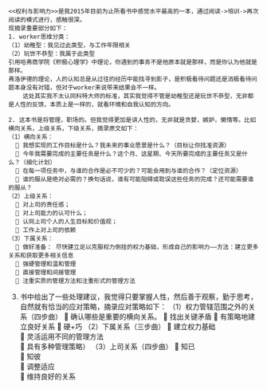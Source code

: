     <<权利与影响力>>是我2015年目前为止所看书中感觉水平最高的一本，通过阅读->培训->再次阅读的模式进行，感触很深。
    现摘录重要部分如下：
    1. worker思维分类：
    （1）幼稚型：我见过此类型，与工作年限相关
    （2）玩世不恭型：我属于此类型
    引用哈弗商学院《积极心理学》中理论，你遇到的事务不是他原本就是那样，而是你认为他就是那样。
    弗洛伊德的理论，人的认知总是从过往的经历中能找寻到影子，是积极看待问题还是消极看待问题本身没有对错，但对于worker来说带来结果会不一样。
        这处其实我不太认同科特大师的标准，其实我觉得不管是幼稚型还是玩世不恭型，无非都是人性的反馈，本质上是一样的，就看环境和自我认知的方向。
    
    2. 这本书是将管理，职场的。但我觉得更加是讲人性的，无非就是贪婪，嫉妒，懒惰等。比如横向关系，上级关系，下级关系，摘录原文如下：
    （1）横向关系：
      	我想实现的工作目标是什么？我未来的事业愿景是什么？（目标让你找准资源）
      	今年我需要完成的主要任务是什么？这个月、这星期、今天所要完成的主要任务又是什么？（细化计划）
      	在每一项任务中，与谁的合作是必不可少的？可能会用到与谁的合作？（定位资源）
      	谁的服从是绝对必需的？换句话说，谁有可能阻碍或耽误这些任务的完成？还可能需要谁的服从？
    （2）上级关系：
       对上司的责任感；
       对上司能力的认可什么；
       认同上司个人的人生目标和价值观；
       工作上对上司的依赖
    （3）下属关系：
       做好准备： 尽快建立足以克服权力倒挂的权力基础，形成自己的影响力——方法：建立更多关系和获取更多相关信息
       强硬管理和温和管理
       直接管理和间接管理
       注重实质的管理方法和注重形式的管理方法
    
   3. 书中给出了一些处理建议，我觉得只要掌握人性，然后善于观察，勤于思考，自然就有恰当的应对策略，摘录应对策略如下：
   （1）权力管辖范围之外的关系（四步曲）
       确认哪些是重要的横向关系。
       找出关键矛盾
       有策略地建立良好关系
       硬+巧
    （2）下属关系（三步曲）
       建立权力基础     
       灵活运用不同的管理方法   
       具有多种管理策略）
    （3）上司关系（四步曲）
       知已       
       知彼     
       调整适应     
       维持良好的关系

